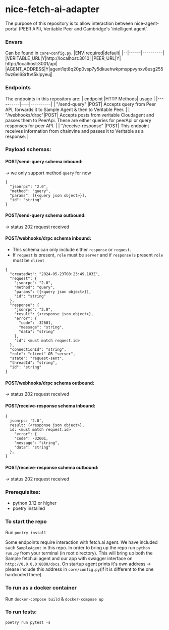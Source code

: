 # nice-fetch-ai-adapter

The purpose of this repository is to allow interaction between nice-agent-portal (PEER API), Veritable Peer and Cambridge's 'intelligent agent'.

### Envars

Can be found in `core>config.py`.
|ENV|required|default|
|--|------|----------|
|VERITABLE_URL|Y|http://localhost:3010|
|PEER_URL|Y| http://localhost:3001/api|
|AGENT_ADDRESS|Y|agent1qt8q20p0vsp7y5dkuehwkpmsppvynxv8esg255fwz6el68rftvt5klpyeuj|

### Endpoints

The endpoints in this repository are:
| endpoint |HTTP Methods| usage |
|----------|----|----------|
| "/send-query" |POST| Accepts query from Peer API, forwards it to Sample Agent & then to Veritable Peer. |
| "/webhooks/drpc"|POST| Accepts posts from veritable Cloudagent and passes them to PeerApi. These are either queries for peerApi or query responses for peer API. |
| "/receive-response" |POST| This endpoint receives information from chainvine and passes it to Veritable as a response. |

### Payload schemas:

#### POST/send-query schema inbound:

-> we only support method `query` for now

```
{
  "jsonrpc": "2.0",
  "method": "query",
  "params": [{<query json object>}],
  "id": "string"
}
```

#### POST/send-query schema outbound:

-> status 202 request received

#### POST/webhooks/drpc schema inbound:

- This schema can only include either `response` or `request`.
- If `request` is present, `role` must be `server` and if `response` is present `role` must be `client`

```
{
  "createdAt": "2024-05-23T08:23:49.183Z",
  "request": {
    "jsonrpc": "2.0",
    "method": "query",
    "params": [{<query json object>}],
    "id": "string"
  },
  "response": {
    "jsonrpc": "2.0",
    "result": {<response json object>},
    "error": {
      "code": -32601,
      "message": "string",
      "data": "string"
    },
    "id": <must match request.id>
  },
  "connectionId": "string",
  "role": "client" OR "server",
  "state": "request-sent",
  "threadId": "string",
  "id": "string"
}
```

#### POST/webhooks/drpc schema outbound:

-> status 202 request received

#### POST/receive-response schema inbound:

```
{
  jsonrpc: '2.0',
  result: {<response json object>},
  id: <must match request.id>
    "error": {
    "code": -32601,
    "message": "string",
    "data": "string"
  },
}

```

#### POST/receive-response schema outbound:

-> status 202 request received

### Prerequisites:

- python 3.12 or higher
- poetry installed

### To start the repo

Run `poetry install`

Some endpoints require interaction with fetch.ai agent. We have included such `SampleAgent` in this repo.
In order to bring up the repo run `python run.py` from your terminal (in root directory). This will bring up both the Sample fetch.ai agent and our app with swagger interface on `http://0.0.0.0:8000/docs`.
On startup agent prints it's own address -> please include this address in `core/config.py`(if it is different to the one hardcoded there).

### To run as a docker container

Run `docker-compose build` & `docker-compose up`

### To run tests:

`poetry run pytest -s`
